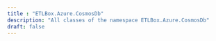 ```yaml
---
title : "ETLBox.Azure.CosmosDb"
description: "All classes of the namespace ETLBox.Azure.CosmosDb"
draft: false
---
```

